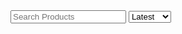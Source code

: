 <!--
Title: Contact us
Scripts: 
- https://www.e-junkie.com/e-junkie-shop-script.js

Javascript: var ej = new EJ_Shop({client_id : 328984, pinned : ['pntbtr', '1556556', '1564515'] });

-->

<div class="container">
	<input class="input" type="text" placeholder="Search Products" id="ej_search_handler">
	<select id="ej_sort_handler">
		<option value="Latest">Latest</option>
		<option value="Popular">Popular</option>
	</select>
	<div id="app_container"></div>
</div>
<div id="listing_template" hidden>
	<div class="row" id="{identifier}" style="{style}">
	 	<div class="one-full column">
    		{form}
    		<div style="float: left; max-width: 40%;"> 
    			<p><strong><a>{title}</a></strong><br/>{tagline}</p>
    			<img src="{thumbnail}" alt="{title}" title="{title}" style="max-width: 200px">
    		</div>
    		<div style="float: right; max-width: 60%;"> 
				<quote>{description}</quote>
				<p>{details}</p>
				{options_template}
    			<p>₹{price}</p>
    			<a href="{link}" target="{link_target}" class="{link_class}" onclick="{onclick}">Add To Cart</a>
    		</div>    
    		{/form}
  		</div>
	</div>
</div>
<div id="dropdown_template" hidden>
	<label class="label">{label}</label>
	{hidden}
	<select name="{name}" style="max-width: 250px">{options}</select>
</div>
<div id="text_template" hidden>
	<label class="label">{label}</label>
	{hidden}
</div>

